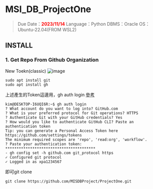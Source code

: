 # MSI_DB_ProjectOne

>Due Date：<font color="#f00">**2023/11/14**</font>
Language：Python
DBMS：Oracle
OS：Ubuntu-22.04(FROM WSL2)

## INSTALL
### 1. Get Repo From Github Organization
New Toekn(classic)
![image](https://github.com/MISDBProject/ProjectOne/readmepic/github_token.png)
```bash!=
sudo apt install git 
sudo apt install gh
```

上述產生的Token這邊用，gh auth login  [參考](https://cli.github.com/manual/gh_auth_login)

```bash!=
kim@DESKTOP-I6UQI6R:~$ gh auth login
? What account do you want to log into? GitHub.com
? What is your preferred protocol for Git operations? HTTPS
? Authenticate Git with your GitHub credentials? Yes
? How would you like to authenticate GitHub CLI? Paste an authentication token
Tip: you can generate a Personal Access Token here https://github.com/settings/tokens
The minimum required scopes are 'repo', 'read:org', 'workflow'.
? Paste your authentication token: ****************************************
- gh config set -h github.com git_protocol https
✓ Configured git protocol
✓ Logged in as xpa1234567
```
即可git clone
```bash!=
git clone https://github.com/MISDBProject/ProjectOne.git
```